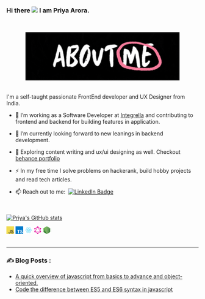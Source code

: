 ### Hi there  <img src="https://media.giphy.com/media/hvRJCLFzcasrR4ia7z/giphy.gif" width="20"> **I am Priya Arora**.

<br/>

<p align="center"><a href="https://piyaarora.github.io/Portfolio/"><img width="80%" alt="Hello, I'm Priya." src="./assets/abt me.png" /></a></p>

<br/>
I'm a self-taught passionate FrontEnd developer and UX Designer from India.

- 💼  I’m working as a Software Developer at [Integrella](https://www.integrella.com/) and contributing to frontend and backend for building features in application.

- 🌱 I’m currently looking forward to new leanings in backend development.

- 👀 Exploring content writing and ux/ui designing as well. Checkout [behance portfolio](https://www.behance.net/priyaarora7)

- ⚡ In my free time I solve problems on hackerank, build hobby projects and read tech articles.

- 📫 Reach out to me: &nbsp;<a href="https://www.linkedin.com/in/priya-arora-98315b179/"><img src="https://img.shields.io/badge/LinkedIn-blue?style=for-the-badge&logo=linkedin&logoColor=white" width= "70" alt="LinkedIn Badge"></a>

<br/>

<!-- github stats and languages used -->

[![Priya's GitHub stats](https://github-readme-stats.vercel.app/api?username=piyaarora&hide=contribs,prs&show_icons=true&theme=dracula)](https://github.com/anuraghazra/github-readme-stats)

<code><img height="20" alt="javascript" src="https://raw.githubusercontent.com/github/explore/80688e429a7d4ef2fca1e82350fe8e3517d3494d/topics/javascript/javascript.png"></code>
<code><img height="20" alt="typescript" src="https://raw.githubusercontent.com/github/explore/80688e429a7d4ef2fca1e82350fe8e3517d3494d/topics/typescript/typescript.png"></code>
<code><img height="20" alt="react" src="https://raw.githubusercontent.com/github/explore/80688e429a7d4ef2fca1e82350fe8e3517d3494d/topics/react/react.png"></code>
<code><img height="20" alt="graphql" src="https://raw.githubusercontent.com/github/explore/5c058a388828bb5fde0bcafd4bc867b5bb3f26f3/topics/graphql/graphql.png"></code>
<code><img height="20" alt="nodejs" src="https://raw.githubusercontent.com/github/explore/80688e429a7d4ef2fca1e82350fe8e3517d3494d/topics/nodejs/nodejs.png"></code>   
<br/>
<!-- [![Top Langs](https://github-readme-stats.vercel.app/api/top-langs/?username=piyaarora&layout=compact)](https://github.com/anuraghazra/github-readme-stats) -->
<!-- - ❤️ I love building fun projects -->

---

<!-- BLOG-POST-LIST:START -->


### ✍️ Blog Posts : 

- [A quick overview of javascript from basics to advance and object-oriented.](https://medium.com/@arorapiya141/all-about-learning-javascript-from-basics-to-advance-and-object-oriented-a43e022cbf9c)
- [Code the difference between ES5 and ES6 syntax in javascript](https://medium.com/@arorapiya141/code-the-difference-between-es5-and-es6-syntax-in-javascript-330fa456ab3d)
<!-- BLOG-POST-LIST:END -->
